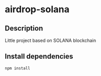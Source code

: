 # airdrop-solana

## Description

Little project based on SOLANA blockchain

## Install dependencies

```
npm install
```